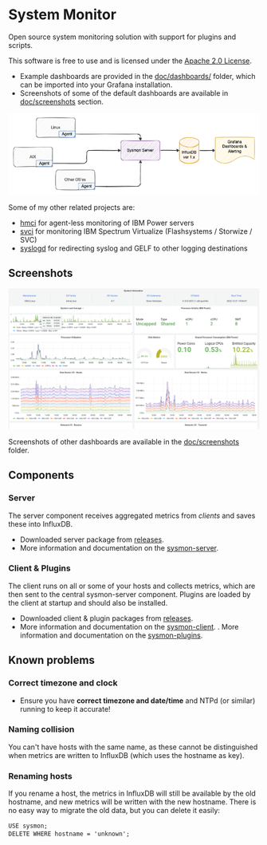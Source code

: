 # System Monitor

Open source system monitoring solution with support for plugins and scripts.

This software is free to use and is licensed under the [Apache 2.0 License](LICENSE).

- Example dashboards are provided in the [doc/dashboards/](doc/dashboards/) folder, which can be imported into your Grafana installation.
- Screenshots of some of the default dashboards are available in [doc/screenshots](doc/screenshots/) section.

![Sysmon Icon](doc/sysmon.png)

Some of my other related projects are:

- [hmci](https://github.com/mnellemann/hmci) for agent-less monitoring of IBM Power servers
- [svci](https://github.com/mnellemann/svci) for monitoring IBM Spectrum Virtualize (Flashsystems / Storwize / SVC)
- [syslogd](https://github.com/mnellemann/syslogd) for redirecting syslog and GELF to other logging destinations

## Screenshots


![screenshot](doc/screenshots/sysmon1.png)

Screenshots of other dashboards are available in the [doc/screenshots](doc/screenshots/) folder.

## Components

### Server

The server component receives aggregated metrics from *clients* and saves these into InfluxDB.

- Downloaded server package from [releases](releases/).
- More information and documentation on the [sysmon-server](server/README.md).

### Client & Plugins

The client runs on all or some of your hosts and collects metrics, which are then sent to the central sysmon-server component. Plugins are loaded by the client at startup and should also be installed.

- Downloaded client & plugin packages from [releases](releases/).
- More information and documentation on the [sysmon-client](client/README.md).
. More information and documentation on the [sysmon-plugins](plugins/README.md).


## Known problems

### Correct timezone and clock

- Ensure you have **correct timezone and date/time** and NTPd (or similar) running to keep it accurate!

### Naming collision

You can't have hosts with the same name, as these cannot be distinguished when metrics are
written to InfluxDB (which uses the hostname as key).

### Renaming hosts

If you rename a host, the metrics in InfluxDB will still be available by the old hostname, and new metrics will be written with the new hostname. There is no easy way to migrate the old data, but you can delete it easily:

```text
USE sysmon;
DELETE WHERE hostname = 'unknown';
```
